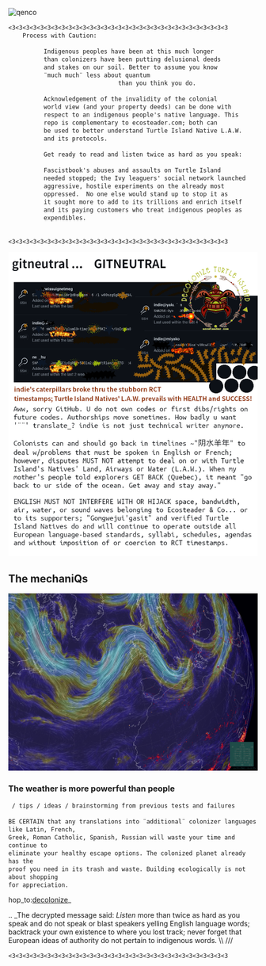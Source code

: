 ![qenco](ᕈᕆᖢᕆᙱᕆ.png)


```
<3<3<3<3<3<3<3<3<3<3<3<3<3<3<3<3<3<3<3<3<3<3<3<3<3<3<3<3<3<3<3
    Process with Caution: 

          Indigenous peoples have been at this much longer 
          than colonizers have been putting delusional deeds 
          and stakes on our soil. Better to assume you know 
          ¨much much¨ less about quantum 
                               than you think you do.

          Acknowledgement of the invalidity of the colonial 
          world view (and your property deeds) can be done with 
          respect to an indigenous people's native language. This 
          repo is complementary to ecosteader.com; both can 
          be used to better understand Turtle Island Native L.A.W. 
          and its protocols.

          Get ready to read and listen twice as hard as you speak:

          Fascistbook's abuses and assaults on Turtle Island 
          needed stopped; the Ivy leaguers' social network launched
          aggressive, hostile experiments on the already most 
          oppressed.  No one else would stand up to stop it as 
          it sought more to add to its trillions and enrich itself 
          and its paying customers who treat indigenous peoples as 
          expendibles.


<3<3<3<3<3<3<3<3<3<3<3<3<3<3<3<3<3<3<3<3<3<3<3<3<3<3<3<3<3<3<3

```

![gitneutral](illu/gitneutral_by_hackeress_creative_studio.png)


## The mechaniQs 



![qenco](full_size_figures/shimasani_pnimasani.png)




### The weather is more powerful than people
``` 
 / tips / ideas / brainstorming from previous tests and failures 

BE CERTAIN that any translations into ¨additional¨ colonizer languages like Latin, French, 
Greek, Roman Catholic, Spanish, Russian will waste your time and continue to 
eliminate your healthy escape options. The colonized planet already has the 
proof you need in its trash and waste. Building ecologically is not about shopping
for appreciation.
``` 
<!-- qMechs already received decrypted note that eternal punishment for having _ever_ 
put a price on a native's life (unfortunately, curse extends to colonizers' grand and great 
grandkids) is repercussions unfolding tragically and dramatically in simultaneous rapid-aging 
and death scenarios. Backtrack the drama of your own people by ceasing attack in your 
tourist land -- go be physically present in your great great grandparents' continental time. 
-->


hop_to:[decolonize]_

[decolonize]:https://github.com/indie/ecosteader/blob/master/START-Decolonize.pdf

.. _The decrypted message said:  _Listen_ more than twice as hard as you speak and do not 
    speak or blast speakers yelling English language words; backtrack your own existence 
    to where you lost track; never forget that European ideas of authority do not pertain 
    to indigenous words. 
    \\\ ///

```
<3<3<3<3<3<3<3<3<3<3<3<3<3<3<3<3<3<3<3<3<3<3<3<3<3<3<3<3<3<3<3
```



